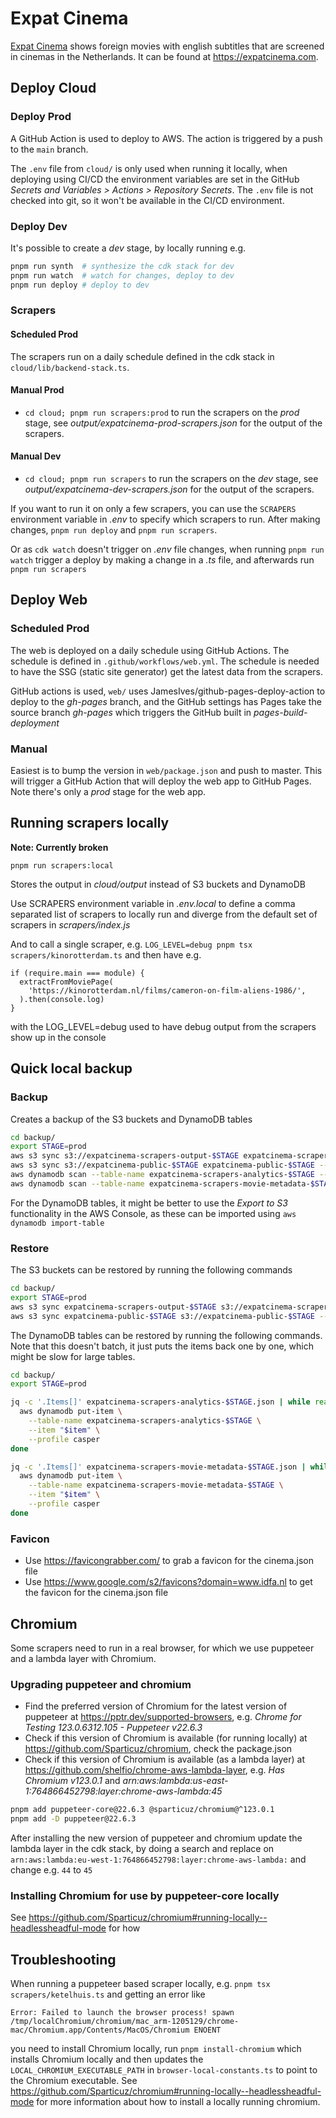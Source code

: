 # Expat Cinema

[Expat Cinema](https://expatcinema.com) shows foreign movies with english subtitles that are screened in cinemas in the Netherlands. It can be found at https://expatcinema.com.

## Deploy Cloud

### Deploy Prod

A GitHub Action is used to deploy to AWS. The action is triggered by a push to the `main` branch.

The `.env` file from `cloud/` is only used when running it locally, when deploying using CI/CD the environment variables are set in the GitHub _Secrets and Variables > Actions > Repository Secrets_. The `.env` file is not checked into git, so it won't be available in the CI/CD environment.

### Deploy Dev

It's possible to create a _dev_ stage, by locally running e.g.

```sh
pnpm run synth  # synthesize the cdk stack for dev
pnpm run watch  # watch for changes, deploy to dev
pnpm run deploy # deploy to dev
```

### Scrapers

#### Scheduled Prod

The scrapers run on a daily schedule defined in the cdk stack in `cloud/lib/backend-stack.ts`.

#### Manual Prod

- `cd cloud; pnpm run scrapers:prod` to run the scrapers on the _prod_ stage, see _output/expatcinema-prod-scrapers.json_ for the output of the scrapers.

#### Manual Dev

- `cd cloud; pnpm run scrapers` to run the scrapers on the _dev_ stage, see _output/expatcinema-dev-scrapers.json_ for the output of the scrapers.

If you want to run it on only a few scrapers, you can use the `SCRAPERS` environment variable in _.env_ to specify which scrapers to run. After making changes, `pnpm run deploy` and `pnpm run scrapers`.

Or as `cdk watch` doesn't trigger on _.env_ file changes, when running `pnpm run watch` trigger a deploy by making a change in a _.ts_ file, and afterwards run `pnpm run scrapers`

## Deploy Web

### Scheduled Prod

The web is deployed on a daily schedule using GitHub Actions. The schedule is defined in `.github/workflows/web.yml`. The schedule is needed to have the SSG (static site generator) get the latest data from the scrapers.

GitHub actions is used, `web/` uses JamesIves/github-pages-deploy-action to deploy to the _gh-pages_ branch, and the GitHub settings has Pages take the source branch _gh-pages_ which triggers the GitHub built in _pages-build-deployment_

### Manual

Easiest is to bump the version in `web/package.json` and push to master. This will trigger a GitHub Action that will deploy the web app to GitHub Pages. Note there's only a _prod_ stage for the web app.

## Running scrapers locally

**Note: Currently broken**

```
pnpm run scrapers:local
```

Stores the output in _cloud/output_ instead of S3 buckets and DynamoDB

Use SCRAPERS environment variable in _.env.local_ to define a comma separated list of scrapers to locally run and diverge from the default set of scrapers in _scrapers/index.js_

And to call a single scraper, e.g. `LOG_LEVEL=debug pnpm tsx scrapers/kinorotterdam.ts` and then have e.g.

```
if (require.main === module) {
  extractFromMoviePage(
    'https://kinorotterdam.nl/films/cameron-on-film-aliens-1986/',
  ).then(console.log)
}
```

with the LOG_LEVEL=debug used to have debug output from the scrapers show up in the console

## Quick local backup

### Backup

Creates a backup of the S3 buckets and DynamoDB tables

```sh
cd backup/
export STAGE=prod
aws s3 sync s3://expatcinema-scrapers-output-$STAGE expatcinema-scrapers-output-$STAGE --profile casper
aws s3 sync s3://expatcinema-public-$STAGE expatcinema-public-$STAGE --profile casper
aws dynamodb scan --table-name expatcinema-scrapers-analytics-$STAGE --profile casper > expatcinema-scrapers-analytics-$STAGE.json
aws dynamodb scan --table-name expatcinema-scrapers-movie-metadata-$STAGE --profile casper > expatcinema-scrapers-movie-metadata-$STAGE.json
```

For the DynamoDB tables, it might be better to use the _Export to S3_ functionality in the AWS Console, as these can be imported using `aws dynamodb import-table`

### Restore

The S3 buckets can be restored by running the following commands

```sh
cd backup/
export STAGE=prod
aws s3 sync expatcinema-scrapers-output-$STAGE s3://expatcinema-scrapers-output-$STAGE --profile casper
aws s3 sync expatcinema-public-$STAGE s3://expatcinema-public-$STAGE --profile casper
```

The DynamoDB tables can be restored by running the following commands. Note that this doesn't batch, it just puts the items back one by one, which might be slow for large tables.

```sh
cd backup/
export STAGE=prod

jq -c '.Items[]' expatcinema-scrapers-analytics-$STAGE.json | while read -r item; do
  aws dynamodb put-item \
    --table-name expatcinema-scrapers-analytics-$STAGE \
    --item "$item" \
    --profile casper
done

jq -c '.Items[]' expatcinema-scrapers-movie-metadata-$STAGE.json | while read -r item; do
  aws dynamodb put-item \
    --table-name expatcinema-scrapers-movie-metadata-$STAGE \
    --item "$item" \
    --profile casper
done
```

### Favicon

- Use https://favicongrabber.com/ to grab a favicon for the cinema.json file
- Use https://www.google.com/s2/favicons?domain=www.idfa.nl to get the favicon for the cinema.json file

## Chromium

Some scrapers need to run in a real browser, for which we use puppeteer and a lambda layer with Chromium.

### Upgrading puppeteer and chromium

- Find the preferred version of Chromium for the latest version of puppeteer at https://pptr.dev/supported-browsers, e.g. _Chrome for Testing 123.0.6312.105 - Puppeteer v22.6.3_
- Check if this version of Chromium is available (for running locally) at https://github.com/Sparticuz/chromium, check the package.json
- Check if this version of Chromium is available (as a lambda layer) at https://github.com/shelfio/chrome-aws-lambda-layer, e.g. _Has Chromium v123.0.1_ and _arn:aws:lambda:us-east-1:764866452798:layer:chrome-aws-lambda:45_

```sh
pnpm add puppeteer-core@22.6.3 @sparticuz/chromium@^123.0.1
pnpm add -D puppeteer@22.6.3
```

After installing the new version of puppeteer and chromium update the lambda layer in the cdk stack, by doing a search and replace on `arn:aws:lambda:eu-west-1:764866452798:layer:chrome-aws-lambda:` and change e.g. `44` to `45`

### Installing Chromium for use by puppeteer-core locally

See https://github.com/Sparticuz/chromium#running-locally--headlessheadful-mode for how

## Troubleshooting

When running a puppeteer based scraper locally, e.g. `pnpm tsx scrapers/ketelhuis.ts` and getting an error like

```
Error: Failed to launch the browser process! spawn /tmp/localChromium/chromium/mac_arm-1205129/chrome-mac/Chromium.app/Contents/MacOS/Chromium ENOENT
```

you need to install Chromium locally, run `pnpm install-chromium` which installs Chromium locally and then updates the `LOCAL_CHROMIUM_EXECUTABLE_PATH` in `browser-local-constants.ts` to point to the Chromium executable. See https://github.com/Sparticuz/chromium#running-locally--headlessheadful-mode for more information about how to install a locally running chromium.
